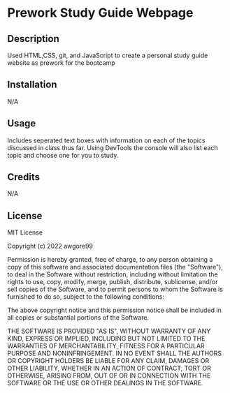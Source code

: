 # Prework Study Guide Webpage

## Description

Used HTML,CSS, git, and JavaScript to create a personal study guide website as prework for the bootcamp

## Installation

N/A

## Usage

Includes seperated text boxes with information on each of the topics discussed in class thus far. Using DevTools the console will also list each topic and choose one for you to study.

## Credits

N/A

## License

MIT License

Copyright (c) 2022 awgore99

Permission is hereby granted, free of charge, to any person obtaining a copy
of this software and associated documentation files (the "Software"), to deal
in the Software without restriction, including without limitation the rights
to use, copy, modify, merge, publish, distribute, sublicense, and/or sell
copies of the Software, and to permit persons to whom the Software is
furnished to do so, subject to the following conditions:

The above copyright notice and this permission notice shall be included in all
copies or substantial portions of the Software.

THE SOFTWARE IS PROVIDED "AS IS", WITHOUT WARRANTY OF ANY KIND, EXPRESS OR
IMPLIED, INCLUDING BUT NOT LIMITED TO THE WARRANTIES OF MERCHANTABILITY,
FITNESS FOR A PARTICULAR PURPOSE AND NONINFRINGEMENT. IN NO EVENT SHALL THE
AUTHORS OR COPYRIGHT HOLDERS BE LIABLE FOR ANY CLAIM, DAMAGES OR OTHER
LIABILITY, WHETHER IN AN ACTION OF CONTRACT, TORT OR OTHERWISE, ARISING FROM,
OUT OF OR IN CONNECTION WITH THE SOFTWARE OR THE USE OR OTHER DEALINGS IN THE
SOFTWARE.
